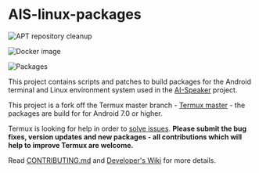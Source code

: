 # AIS-linux-packages

![APT repository cleanup](https://github.com/sviete/AIS-linux-packages/workflows/APT%20repository%20cleanup/badge.svg)

![Docker image](https://github.com/sviete/AIS-linux-packages/workflows/Docker%20image/badge.svg)

![Packages](https://github.com/sviete/AIS-linux-packages/workflows/Packages/badge.svg)

This project contains scripts and patches to build packages for the Android terminal and Linux environment system used in the [AI-Speaker](https://www.ai-speaker.com) project.



This project is a fork off the Termux master branch - [Termux master](https://github.com/termux/termux-packages/tree/master) - the packages are build for for Android 7.0 or higher.

Termux is looking for help in order to [solve issues](https://github.com/termux/termux-packages/issues?q=is%3Aopen+is%3Aissue+label%3A%22help+wanted%22).
**Please submit the bug fixes, version updates and new packages - all contributions which will help to improve Termux are welcome.**

Read [CONTRIBUTING.md](/CONTRIBUTING.md) and [Developer's Wiki](https://github.com/termux/termux-packages/wiki) for more details.
